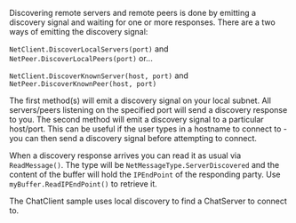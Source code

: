 Discovering remote servers and remote peers is done by emitting a discovery signal and waiting for one or more responses. There are a two ways of emitting the discovery signal:

`NetClient.DiscoverLocalServers(port)` and `NetPeer.DiscoverLocalPeers(port)` or...

`NetClient.DiscoverKnownServer(host, port)` and `NetPeer.DiscoverKnownPeer(host, port)`

The first method(s) will emit a discovery signal on your local subnet. All servers/peers listening on the specified port will send a discovery response to you.
The second method will emit a discovery signal to a particular host/port. This can be useful if the user types in a hostname to connect to - you can then send a discovery signal before attempting to connect.

When a discovery response arrives you can read it as usual via `ReadMessage()`. The type will be `NetMessageType.ServerDiscovered` and the content of the buffer will hold the `IPEndPoint` of the responding party. Use `myBuffer.ReadIPEndPoint()` to retrieve it.

The ChatClient sample uses local discovery to find a ChatServer to connect to.